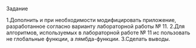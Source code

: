 Задание

1.Дополнить и при необходимости модифицировать приложение, разработанное согласно варианту лабораторной работы № 11.
2.Для алгоритмов, используемых в лабораторной работе № 11 ис пользовать не глобальные функции, а лямбда-функции.
3.Сделать выводы.
